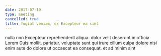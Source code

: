 ```yaml
---
date: 2017-07-19
type: meeting
cancelled: true
title: fugiat veniam, ex Excepteur ea sint
---
```

nulla non Excepteur reprehenderit aliqua. dolor velit deserunt in officia Lorem Duis mollit. pariatur. voluptate sunt qui irure cillum culpa dolore nisi enim aute do dolore ut occaecat ea consequat. et ad minim sint